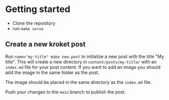 # Getting started

- Clone the repository
- run `make serve`

## Create a new kroket post

Run `name="my-title" make new-post` to initialize a new post with the title "My title".
This will create a new directory in `content/posts/my-title/` with an `index.md` file for your post content. 
If you want to add an image you should add the image in the same folder as the post.

The image should be placed in the same directory as the `index.md` file.

Push your changes to the `main` branch to publish the post.
